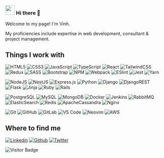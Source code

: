 
### <img src="https://emojis.slackmojis.com/emojis/images/1531849430/4246/blob-sunglasses.gif?1531849430" width="30"/> Hi there 👋


Welcome to my page!
I'm Vinh.

My proficiencies include expertise in web development, consultant & project management.

## Things I work with

![HTML5](https://img.shields.io/badge/-HTML5-%23E44D27?style=flat-square&logo=html5&logoColor=ffffff)
![CSS3](https://img.shields.io/badge/-CSS3-%231572B6?style=flat-square&logo=css3)
![JavaScript](https://img.shields.io/badge/-JavaScript-%23F7DF1C?style=flat-square&logo=javascript&logoColor=000000&labelColor=%23F7DF1C&color=%23FFCE5A)
![TypeScript](https://img.shields.io/badge/-TypeScript-007ACC?style=flat-square&logo=typescript&logoColor=white)
![React](https://img.shields.io/badge/-React-%23282C34?style=flat-square&logo=react)
![TailwindCSS](https://img.shields.io/badge/tailwindcss-%2338B2AC.svg?style=flat-square&logo=tailwind-css&logoColor=white)
![Redux](https://img.shields.io/badge/redux-%23593d88.svg?style=flat-square&logo=redux&logoColor=white)
![SASS](https://img.shields.io/badge/SASS-hotpink.svg?style=flat-square&logo=SASS&logoColor=white)
![Bootstrap](https://img.shields.io/badge/bootstrap-%23563D7C.svg?style=flat-square&logo=bootstrap&logoColor=white)
![NPM](https://img.shields.io/badge/NPM-%23000000.svg?style=flat-square&logo=npm&logoColor=white)
![Webpack](https://img.shields.io/badge/webpack-%238DD6F9.svg?style=flat-square&logo=webpack&logoColor=black)
![ESlint](https://img.shields.io/badge/-ESLint-%234B32C3?style=flat-square&logo=eslint)
![Jest](https://img.shields.io/badge/-jest-%23C21325?style=flat-square&logo=jest&logoColor=white)
![Yarn](https://img.shields.io/badge/yarn-%232C8EBB.svg?style=flat-square&logo=yarn&logoColor=white)

![NodeJS](https://img.shields.io/badge/node.js-6DA55F?style=flat-square&logo=node.js&logoColor=white)
![NestJS](https://img.shields.io/badge/nestjs-%23E0234E.svg?style=flat-square&logo=nestjs&logoColor=white)
![Express.js](https://img.shields.io/badge/express.js-%23404d59.svg?flat-square&logo=express&logoColor=%2361DAFB)
![Python](https://img.shields.io/badge/python-3670A0?style=flat-square&logo=python&logoColor=ffdd54)
![Django](https://img.shields.io/badge/django-%23092E20.svg?style=flat-square&logo=django&logoColor=white)
![DjangoREST](https://img.shields.io/badge/django-REST-%23092E20?style=flat-square&logo=django&logoColor=white)
![Flask](https://img.shields.io/badge/flask-%23000.svg?style=flat-square&logo=flask&logoColor=white)
![Jinja](https://img.shields.io/badge/jinja-white.svg?style=flat-square&logo=jinja&logoColor=black)
![Ruby](https://img.shields.io/badge/ruby-%23CC342D.svg?style=flat-square&logo=ruby&logoColor=white)
![Rails](https://img.shields.io/badge/rails-%23CC0000.svg?style=flat-square&logo=ruby-on-rails&logoColor=white)

<!-- ![PHP](https://img.shields.io/badge/php-%23777BB4.svg?style=flat-square&logo=php&logoColor=white)
![Symfony](https://img.shields.io/badge/symfony-%23000000.svg?style=flat-square&logo=symfony&logoColor=white)
![Laravel](https://img.shields.io/badge/laravel-%23FF2D20.svg?style=flat-square&logo=laravel&logoColor=white)

![jQuery](https://img.shields.io/badge/jquery-%230769AD.svg?style=flat-square&logo=jquery&logoColor=white)

![Go](https://img.shields.io/badge/go-%2300ADD8.svg?style=flat-square&logo=go&logoColor=white)
![Go-Fiber](https://img.shields.io/badge/go-fiber-%2300ADD8.svg?style=flat-square&logoColor=white) -->


![PostgreSQL](https://img.shields.io/badge/-PostgreSQL-336791?style=flat-square&logo=postgresql&logoColor=white)
![MySQL](https://img.shields.io/badge/-MySQL-black?style=flat-square&logo=mysql&logoColor=white)
![MongoDB](https://img.shields.io/badge/-MongoDB-black?style=flat-square&logo=mongodb)
![Docker](https://img.shields.io/badge/-Docker-46a2f1?style=flat-square&logo=docker&logoColor=white)
![Jenkins](https://img.shields.io/badge/jenkins-%232C5263.svg?style=flat-square&logo=jenkins&logoColor=white)
![RabbitMQ](https://img.shields.io/badge/Rabbitmq-FF6600?style=flat-square&logo=rabbitmq&logoColor=white)
![ElasticSearch](https://img.shields.io/badge/-ElasticSearch-005571?style=flat-square&logo=elasticsearch)
![Redis](https://img.shields.io/badge/redis-%23DD0031.svg?style=flat-square&logo=redis&logoColor=white)
![ApacheCassandra](https://img.shields.io/badge/cassandra-%231287B1.svg?style=flat-square&logo=apache-cassandra&logoColor=white)
![Nginx](https://img.shields.io/badge/nginx-%23009639.svg?style=flat-square&logo=nginx&logoColor=white)

![Git](https://img.shields.io/badge/-Git-%23F05032?style=flat-square&logo=git&logoColor=%23ffffff)
![GitHub](https://img.shields.io/badge/github-%23121011.svg?style=flat-square&logo=github&logoColor=white)
![GitLab](https://img.shields.io/badge/-GitLab-FCA121?style=flat-square&logo=gitlab)
![VS Code](https://img.shields.io/badge/-VSCode-%23007ACC?style=flat-square&logo=visual-studio-code)
![Neovim](https://img.shields.io/badge/NeoVim-%2357A143.svg?&style=flat-square&logo=neovim&logoColor=white)
![AWS](https://img.shields.io/badge/AWS-232F3E?style=flat-square&logo=amazon-aws)


## Where to find me

[![Linkedin](https://img.shields.io/badge/linkedin-%230077B5.svg?style=for-the-badge&logo=Linkedin&logoColor=white&link=https://www.linkedin.com/in/vinhkq/)](https://www.linkedin.com/in/vinhkq/)
[![Github](https://img.shields.io/badge/gitHub-%2312100E.svg?style=for-the-badge&logo=Github&logoColor=white&link=https://github.com/vinhkq/)](https://github.com/vinhkq)
[![Twitter](https://img.shields.io/badge/twitter-%231DA1F2.svg?style=for-the-badge&logo=Twitter&logoColor=white&link=https://twitter.com/kieuquangvinh92/)](https://twitter.com/kieuquangvinh92/)


![Visitor Badge](https://visitor-badge.laobi.icu/badge?page_id=vinhkq.vinhkq)
